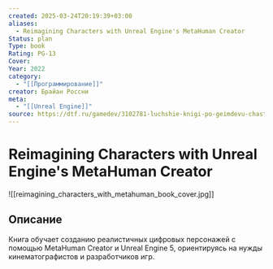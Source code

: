 ```yaml
---
created: 2025-03-24T20:19:39+03:00
aliases:
  - Reimagining Characters with Unreal Engine's MetaHuman Creator
Status: plan
Type: book
Rating: PG-13
Cover:
Year: 2022
category:
  - "[[Программирование]]"
creator: Брайан Россни
meta:
  - "[[Unreal Engine]]"
source: https://dtf.ru/gamedev/3102781-luchshie-knigi-po-geimdevu-chast-2
---
```


# Reimagining Characters with Unreal Engine's MetaHuman Creator

![[reimagining_characters_with_metahuman_book_cover.jpg]]



## Описание

Книга обучает созданию реалистичных цифровых персонажей с помощью MetaHuman Creator и Unreal Engine 5, ориентируясь на нужды кинематографистов и разработчиков игр.
